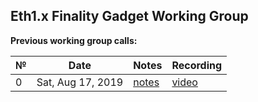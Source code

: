 ## Eth1.x Finality Gadget Working Group

**Previous working group calls:**

 №  | Date                             | Notes          | Recording            |
--- | -------------------------------- | -------------- | -------------------- |
 0  | Sat, Aug 17, 2019 | [notes](calls/call_000.md) | [video](https://www.youtube.com/watch?v=ot_io5Xi13M) |
